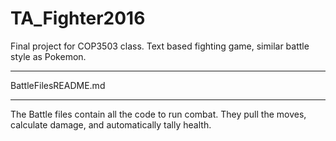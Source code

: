 # TA_Fighter2016
Final project for COP3503 class. Text based fighting game, similar battle style as Pokemon.
						 
***************************************************************************
BattleFilesREADME.md
***************************************************************************

The Battle files contain all the code to run combat. They pull the moves, calculate damage, 
and automatically tally health. 
